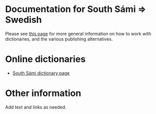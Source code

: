 # Documentation for South Sámi ⇒ Swedish

Please see [this page](https://giellalt.github.io/dicts/dicts.html) for more general information on how to work with dictionaries, and the various publishing alternatives.


# Online dictionaries

- [South Sámi dictionary page](https://dicts.uit.no/smedicts.eng.html)

# Other information

Add text and links as needed.

